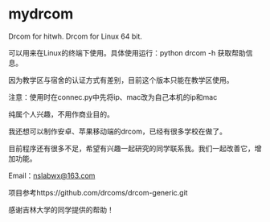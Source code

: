 # mydrcom
Drcom for hitwh.
Drcom for Linux 64 bit.

可以用来在Linux的终端下使用。具体使用运行：python drcom -h 获取帮助信息。

因为教学区与宿舍的认证方式有差别，目前这个版本只能在教学区使用。

注意：使用时在connec.py中先将ip、mac改为自己本机的ip和mac

纯属个人兴趣，不用作商业目的。

我还想可以制作安卓、苹果移动端的drcom，已经有很多学校在做了。

目前程序还有很多不足，希望有兴趣一起研究的同学联系我。我们一起改善它，增加功能。

Email：nslabwx@163.com

项目参考https://github.com/drcoms/drcom-generic.git

感谢吉林大学的同学提供的帮助！
